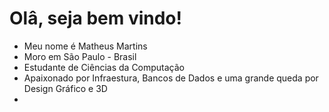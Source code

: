 <h1><b> Olâ, seja bem vindo!</b></h1>

- Meu nome é Matheus Martins
- Moro em São Paulo - Brasil
- Estudante de Ciências da Computação 
- Apaixonado por Infraestura, Bancos de Dados e uma grande queda por Design Gráfico e 3D
- 

